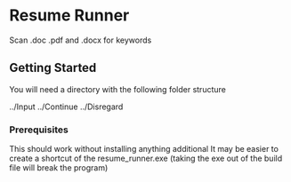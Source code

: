 # Resume Runner

Scan .doc .pdf and .docx for keywords

## Getting Started

You will need a directory with the following folder structure

../Input
../Continue
../Disregard

### Prerequisites

This should work without installing anything additional
It may be easier to create a shortcut of the resume_runner.exe (taking the exe out of the build file will break the program)

